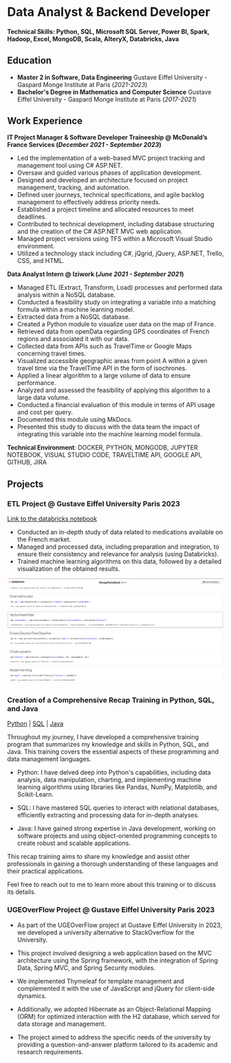 # Data Analyst & Backend Developer

#### Technical Skills: Python, SQL, Microsoft SQL Server, Power BI, Spark, Hadoop, Excel, MongoDB, Scala, AlteryX, Databricks, Java

## Education
- **Master 2 in Software, Data Engineering**  Gustave Eiffel University - Gaspard Monge Institute at Paris (_2021-2023_)
- **Bachelor's Degree in Mathematics and Computer Science**  Gustave Eiffel University - Gaspard Monge Institute at Paris (_2017-2021_)


## Work Experience
**IT Project Manager & Software Developer Traineeship @ McDonald’s France Services (_December 2021 - September 2023_)**
- Led the implementation of a web-based MVC project tracking and management tool using C# ASP.NET.
- Oversaw and guided various phases of application development.
- Designed and developed an architecture focused on project management, tracking, and automation.
- Defined user journeys, technical specifications, and agile backlog management to effectively address priority needs.
- Established a project timeline and allocated resources to meet deadlines.
- Contributed to technical development, including database structuring and the creation of the C# ASP.NET MVC web application.
- Managed project versions using TFS within a Microsoft Visual Studio environment.
- Utilized a technology stack including C#, jQgrid, jQuery, ASP.NET, Trello, CSS, and HTML.

**Data Analyst Intern @ Iziwork (_June 2021 - September 2021_)**

- Managed ETL (Extract, Transform, Load) processes and performed data analysis within a NoSQL database.
- Conducted a feasibility study on integrating a variable into a matching formula within a machine learning model.
- Extracted data from a NoSQL database.
- Created a Python module to visualize user data on the map of France.
- Retrieved data from openData regarding GPS coordinates of French regions and associated it with our data.
- Collected data from APIs such as TravelTime or Google Maps concerning travel times.
- Visualized accessible geographic areas from point A within a given travel time via the TravelTime API in the form of isochrones.
- Applied a linear algorithm to a large volume of data to ensure performance.
- Analyzed and assessed the feasibility of applying this algorithm to a large data volume.
- Conducted a financial evaluation of this module in terms of API usage and cost per query.
- Documented this module using MkDocs.
- Presented this study to discuss with the data team the impact of integrating this variable into the machine learning model formula.

**Technical Environment**: DOCKER, PYTHON, MONGODB, JUPYTER NOTEBOOK, VISUAL STUDIO CODE, TRAVELTIME API, GOOGLE API, GITHUB, JIRA

## Projects
### ETL Project @ Gustave Eiffel University Paris 2023
[Link to the databricks notebook](https://databricks-prod-cloudfront.cloud.databricks.com/public/4027ec902e239c93eaaa8714f173bcfc/4475201351668581/4017966511050725/7429548704676706/latest.html)

- Conducted an in-depth study of data related to medications available on the French market.
- Managed and processed data, including preparation and integration, to ensure their consistency and relevance for analysis (using Databricks).
- Trained machine learning algorithms on this data, followed by a detailed visualization of the obtained results.


![Notebook](image.png)
### Creation of a Comprehensive Recap Training in Python, SQL, and Java
[Python](https://github.com/Gogo-IGM-BK/Python-Data) | [SQL](https://github.com/Gogo-IGM-BK/SQL) | [Java](https://github.com/gogosmo/Java-Backend)

Throughout my journey, I have developed a comprehensive training program that summarizes my knowledge and skills in Python, SQL, and Java. This training covers the essential aspects of these programming and data management languages.

- Python: I have delved deep into Python's capabilities, including data analysis, data manipulation, charting, and implementing machine learning algorithms using libraries like Pandas, NumPy, Matplotlib, and Scikit-Learn.

- SQL: I have mastered SQL queries to interact with relational databases, efficiently extracting and processing data for in-depth analyses.

- Java: I have gained strong expertise in Java development, working on software projects and using object-oriented programming concepts to create robust and scalable applications.

This recap training aims to share my knowledge and assist other professionals in gaining a thorough understanding of these languages and their practical applications.

Feel free to reach out to me to learn more about this training or to discuss its details.

### UGEOverFlow Project @ Gustave Eiffel University Paris 2023



- As part of the UGEOverFlow project at Gustave Eiffel University in 2023, we developed a university alternative to StackOverflow for the University.

- This project involved designing a web application based on the MVC architecture using the Spring framework, with the integration of Spring Data, Spring MVC, and Spring Security modules.

- We implemented Thymeleaf for template management and complemented it with the use of JavaScript and jQuery for client-side dynamics.

- Additionally, we adopted Hibernate as an Object-Relational Mapping (ORM) for optimized interaction with the H2 database, which served for data storage and management.

- The project aimed to address the specific needs of the university by providing a question-and-answer platform tailored to its academic and research requirements.









